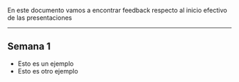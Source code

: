 En este documento vamos a encontrar feedback respecto al inicio efectivo de las presentaciones
****
## Semana 1
+ Esto es un ejemplo
+ Esto es otro ejemplo